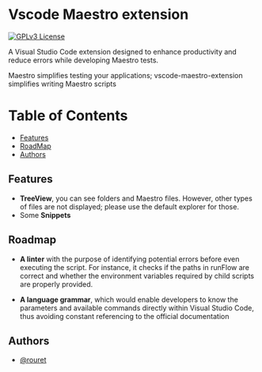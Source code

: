 
# Vscode Maestro extension


[![GPLv3 License](https://img.shields.io/badge/License-GPL%20v3-yellow.svg)](https://opensource.org/licenses/)


A Visual Studio Code extension designed to enhance productivity and reduce errors while developing Maestro tests.

Maestro simplifies testing your applications; vscode-maestro-extension simplifies writing Maestro scripts

# Table of Contents

- [Features](#features)
- [RoadMap](#roadmap)
- [Authors](#authors)

## Features

- **TreeView**, you can see folders and Maestro files. However, other types of files are not displayed; please use the default explorer for those.
- Some **Snippets**

## Roadmap
- **A linter** with the purpose of identifying potential errors before even executing the script. For instance, it checks if the paths in runFlow are correct and whether the environment variables required by child scripts are properly provided.

- **A language grammar**, which would enable developers to know the parameters and available commands directly within Visual Studio Code, thus avoiding constant referencing to the official documentation


## Authors

- [@rouret](https://www.github.com/rouret)

